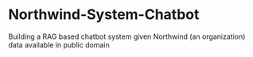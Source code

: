 # Northwind-System-Chatbot
Building a RAG based chatbot system given Northwind (an organization) data available in public domain 
